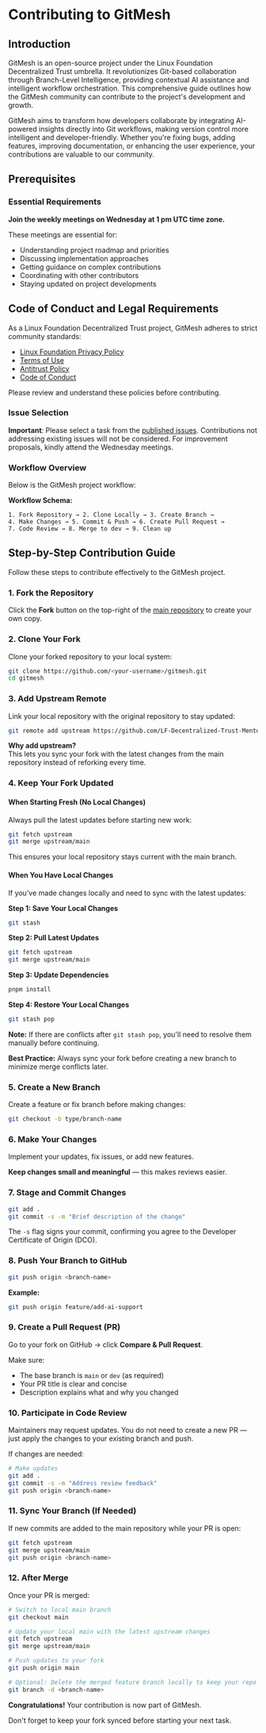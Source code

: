 # Contributing to GitMesh

## Introduction

GitMesh is an open-source project under the Linux Foundation Decentralized Trust umbrella. It revolutionizes Git-based collaboration through Branch-Level Intelligence, providing contextual AI assistance and intelligent workflow orchestration. This comprehensive guide outlines how the GitMesh community can contribute to the project's development and growth.

GitMesh aims to transform how developers collaborate by integrating AI-powered insights directly into Git workflows, making version control more intelligent and developer-friendly. Whether you're fixing bugs, adding features, improving documentation, or enhancing the user experience, your contributions are valuable to our community.

## Prerequisites

### Essential Requirements

**Join the weekly meetings on Wednesday at 1 pm UTC time zone.**

These meetings are essential for:
- Understanding project roadmap and priorities
- Discussing implementation approaches
- Getting guidance on complex contributions
- Coordinating with other contributors
- Staying updated on project developments

## Code of Conduct and Legal Requirements

As a Linux Foundation Decentralized Trust project, GitMesh adheres to strict community standards:

- [Linux Foundation Privacy Policy](https://www.linuxfoundation.org/legal/privacy-policy)
- [Terms of Use](https://www.linuxfoundation.org/legal/terms)
- [Antitrust Policy](https://www.linuxfoundation.org/legal/antitrust-policy)
- [Code of Conduct](https://www.lfdecentralizedtrust.org/code-of-conduct)

Please review and understand these policies before contributing.


### Issue Selection

**Important**: Please select a task from the [published issues](https://github.com/LF-Decentralized-Trust-Mentorships/gitmesh/issues). Contributions not addressing existing issues will not be considered. For improvement proposals, kindly attend the Wednesday meetings.

### Workflow Overview

Below is the GitMesh project workflow:

**Workflow Schema:**
```
1. Fork Repository → 2. Clone Locally → 3. Create Branch → 
4. Make Changes → 5. Commit & Push → 6. Create Pull Request → 
7. Code Review → 8. Merge to dev → 9. Clean up
```

## Step-by-Step Contribution Guide

Follow these steps to contribute effectively to the GitMesh project.

### 1. Fork the Repository

Click the **Fork** button on the top-right of the [main repository](https://github.com/LF-Decentralized-Trust-Mentorships/gitmesh) to create your own copy.

### 2. Clone Your Fork

Clone your forked repository to your local system:
```bash
git clone https://github.com/<your-username>/gitmesh.git
cd gitmesh
```

### 3. Add Upstream Remote

Link your local repository with the original repository to stay updated:
```bash
git remote add upstream https://github.com/LF-Decentralized-Trust-Mentorships/gitmesh.git
```

**Why add upstream?**  
This lets you sync your fork with the latest changes from the main repository instead of reforking every time.

### 4. Keep Your Fork Updated

#### **When Starting Fresh (No Local Changes)**

Always pull the latest updates before starting new work:
```bash
git fetch upstream
git merge upstream/main
```

This ensures your local repository stays current with the main branch.

#### **When You Have Local Changes**

If you've made changes locally and need to sync with the latest updates:

**Step 1: Save Your Local Changes**
```bash
git stash
```

**Step 2: Pull Latest Updates**
```bash
git fetch upstream
git merge upstream/main
```

**Step 3: Update Dependencies**
```bash
pnpm install
```

**Step 4: Restore Your Local Changes**
```bash
git stash pop
```

**Note:** If there are conflicts after `git stash pop`, you'll need to resolve them manually before continuing.

 **Best Practice:** Always sync your fork before creating a new branch to minimize merge conflicts later.

### 5. Create a New Branch

Create a feature or fix branch before making changes:
```bash
git checkout -b type/branch-name
```


### 6. Make Your Changes

Implement your updates, fix issues, or add new features.

**Keep changes small and meaningful** — this makes reviews easier.

### 7. Stage and Commit Changes
```bash
git add .
git commit -s -m "Brief description of the change"
```

The `-s` flag signs your commit, confirming you agree to the Developer Certificate of Origin (DCO).

### 8. Push Your Branch to GitHub
```bash
git push origin <branch-name>
```

**Example:**
```bash
git push origin feature/add-ai-support
```
### 9. Create a Pull Request (PR)

Go to your fork on GitHub → click **Compare & Pull Request**.

Make sure:
- The base branch is `main` or `dev` (as required)
- Your PR title is clear and concise
- Description explains what and why you changed

### 10. Participate in Code Review

Maintainers may request updates. You do not need to create a new PR — just apply the changes to your existing branch and push.

If changes are needed:
```bash
# Make updates
git add .
git commit -s -m "Address review feedback"
git push origin <branch-name>
```

### 11. Sync Your Branch (If Needed)

If new commits are added to the main repository while your PR is open:
```bash
git fetch upstream
git merge upstream/main
git push origin <branch-name>
```

### 12. After Merge

Once your PR is merged:
```bash
# Switch to local main branch
git checkout main

# Update your local main with the latest upstream changes
git fetch upstream
git merge upstream/main

# Push updates to your fork
git push origin main

# Optional: Delete the merged feature branch locally to keep your repo clean
git branch -d <branch-name>

```

**Congratulations!** Your contribution is now part of GitMesh.

Don't forget to keep your fork synced before starting your next task.